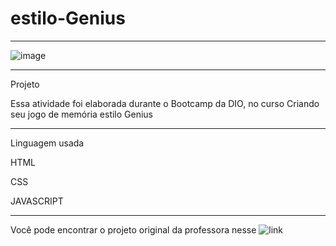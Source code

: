 # estilo-Genius
*********************************************************************************************************

![image](https://user-images.githubusercontent.com/72118415/164878003-fc47da1f-bb70-4052-91f2-abf95605bd52.png)


*******************************************************************************************************
Projeto

Essa atividade foi elaborada durante o Bootcamp da DIO, no curso  Criando seu jogo de memória estilo
Genius
*******************************************************************************************************
Linguagem usada


HTML

CSS

JAVASCRIPT

*******************************************************************************************************


Você pode encontrar o projeto original da professora nesse ![link](https://github.com/SpruceGabriela/genesis-dio)
